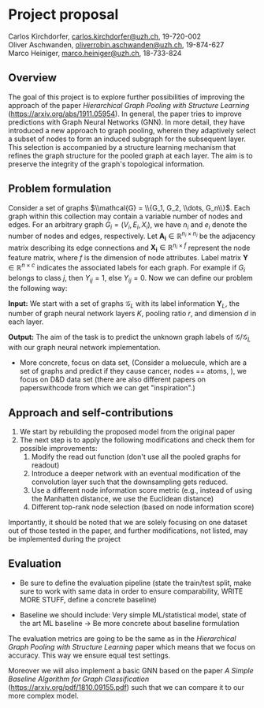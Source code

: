 # Project proposal
Carlos Kirchdorfer, carlos.kirchdorfer@uzh.ch, 19-720-002 \
Oliver Aschwanden, oliverrobin.aschwanden@uzh.ch, 19-874-627 \
Marco Heiniger, marco.heiniger@uzh.ch, 18-733-824

## Overview
The goal of this project is to explore further possibilities of improving the approach of the paper _Hierarchical Graph Pooling with Structure Learning_ (https://arxiv.org/abs/1911.05954). In general, the paper tries to improve predictions with Graph Neural Networks (GNN). In more detail, they have introduced a new approach to graph pooling, wherein they adaptively select a subset of nodes to form an induced subgraph for the subsequent layer. This selection is accompanied by a structure learning mechanism that refines the graph structure for the pooled graph at each layer. The aim is to preserve the integrity of the graph's topological information.


## Problem formulation
Consider a set of graphs $\\mathcal{G} = \\{G_1, G_2, \\dots, G_n\\}$. Each graph within this collection may contain a variable number of nodes and edges. For an arbitrary graph $G_i = (V_i, E_i, X_i)$, we have $n_i$ and $e_i$ denote the number of nodes and edges, respectively. Let $\mathbf{A_i} \in \mathbb{R}^{n_i \times n_i}$ be the adjacency matrix describing its edge connections and $\mathbf{X_i} \in \mathbb{R}^{n_i \times f}$ represent the node feature matrix, where $f$ is the dimension of node attributes. Label matrix $\mathbf{Y} \in \mathbb{R}^{n \times c}$ indicates the associated labels for each graph. For example if $G_i$ belongs to class $j$, then $Y_{ij} = 1$, else $Y_{ij} = 0$. Now we can define our problem the following way:

**Input:** We start with a set of graphs $\mathcal{G}_L$ with its label information $\mathbf{Y}_L$, the number of graph neural network layers $K$, pooling ratio $r$, and dimension $d$ in each layer.

**Output:** The aim of the task is to predict the unknown graph labels of $\mathcal{G}/\mathcal{G}_L$ with our graph neural network implementation.

- More concrete, focus on data set, (Consider a moluecule, which are a set of graphs and predict if they cause cancer, nodes == atoms, ), we focus on D&D data set (there are also different papers on paperswithcode from which we can get "inspiration".)

## Approach and self-contributions
1. We start by rebuilding the proposed model from the original paper 
2. The next step is to apply the following modifications and check them for possible improvements:
    1. Modify the read out function (don't use all the pooled graphs for readout)
    2. Introduce a deeper network with an eventual modification of the convolution layer such that the downsampling gets reduced.
    3. Use a different node information score metric (e.g., instead of using the Manhatten distance, we use the Euclidean distance)
    4. Different top-rank node selection (based on node information score)


Importantly, it should be noted that we are solely focusing on one dataset out of those tested in the paper, and further modifications, not listed, may be implemented during the project

## Evaluation
- Be sure to define the evaluation pipeline (state the train/test split, make sure to work with same data in order to ensure comparability, WRITE MORE STUFF, define a concrete baseline)

- Baseline we should include: Very simple ML/statistical model, state of the art ML baseline
-> Be more concrete about baseline formulation
  
The evaluation metrics are going to be the same as in the _Hierarchical Graph Pooling with Structure Learning_ paper which means that we focus on accuracy. This way we ensure equal test settings. 

Moreover we will also implement a basic GNN based on the paper _A Simple Baseline Algorithm for Graph Classification_ (https://arxiv.org/pdf/1810.09155.pdf) such that we can compare it to our more complex model.
